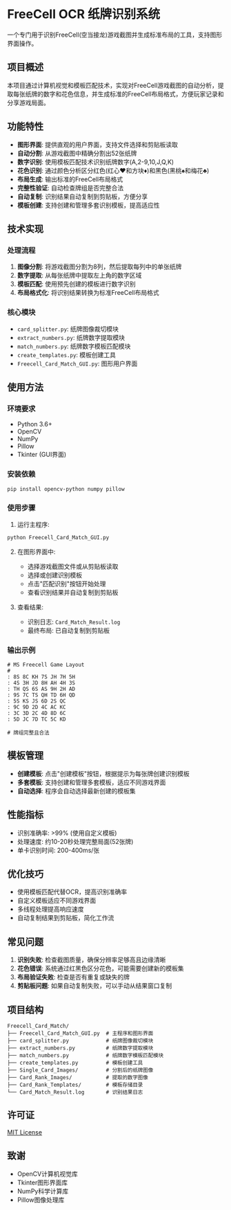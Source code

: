 # FreeCell OCR 纸牌识别系统

一个专门用于识别FreeCell(空当接龙)游戏截图并生成标准布局的工具，支持图形界面操作。

## 项目概述

本项目通过计算机视觉和模板匹配技术，实现对FreeCell游戏截图的自动分析，提取每张纸牌的数字和花色信息，并生成标准的FreeCell布局格式，方便玩家记录和分享游戏局面。

## 功能特性

- **图形界面**: 提供直观的用户界面，支持文件选择和剪贴板读取
- **自动分割**: 从游戏截图中精确分割出52张纸牌
- **数字识别**: 使用模板匹配技术识别纸牌数字(A,2-9,10,J,Q,K)
- **花色识别**: 通过颜色分析区分红色(红心♥和方块♦)和黑色(黑桃♠和梅花♣)
- **布局生成**: 输出标准的FreeCell布局格式
- **完整性验证**: 自动检查牌组是否完整合法
- **自动复制**: 识别结果自动复制到剪贴板，方便分享
- **模板创建**: 支持创建和管理多套识别模板，提高适应性

## 技术实现

### 处理流程

1. **图像分割**: 将游戏截图分割为8列，然后提取每列中的单张纸牌
2. **数字提取**: 从每张纸牌中提取左上角的数字区域
3. **模板匹配**: 使用预先创建的模板进行数字识别
4. **布局格式化**: 将识别结果转换为标准FreeCell布局格式

### 核心模块

- `card_splitter.py`: 纸牌图像裁切模块
- `extract_numbers.py`: 纸牌数字提取模块
- `match_numbers.py`: 纸牌数字模板匹配模块
- `create_templates.py`: 模板创建工具
- `Freecell_Card_Match_GUI.py`: 图形用户界面

## 使用方法

### 环境要求

- Python 3.6+
- OpenCV
- NumPy
- Pillow
- Tkinter (GUI界面)

### 安装依赖

```bash
pip install opencv-python numpy pillow
```

### 使用步骤

1. 运行主程序:

```bash
python Freecell_Card_Match_GUI.py
```

2. 在图形界面中:
   - 选择游戏截图文件或从剪贴板读取
   - 选择或创建识别模板
   - 点击"匹配识别"按钮开始处理
   - 查看识别结果并自动复制到剪贴板

3. 查看结果:
   - 识别日志: `Card_Match_Result.log`
   - 最终布局: 已自动复制到剪贴板

### 输出示例

```
# MS Freecell Game Layout
#
: 8S 8C KH 7S JH 7H 5H
: 4S 3H JD 8H AH 4H 3S
: TH QS 6S AS 9H 2H AD
: 9S 7C TS QH TD 6H QD
: 5S KS JS 6D 2S QC
: 9C 9D 2D 4C AC KC
: 3C 3D 2C 4D 8D 6C
: 5D JC 7D TC 5C KD

# 牌组完整且合法
```

## 模板管理

- **创建模板**: 点击"创建模板"按钮，根据提示为每张牌创建识别模板
- **多套模板**: 支持创建和管理多套模板，适应不同游戏界面
- **自动选择**: 程序会自动选择最新创建的模板集

## 性能指标

- 识别准确率: >99% (使用自定义模板)
- 处理速度: 约10-20秒处理完整局面(52张牌)
- 单卡识别时间: 200-400ms/张

## 优化技巧

- 使用模板匹配代替OCR，提高识别准确率
- 自定义模板适应不同游戏界面
- 多线程处理提高响应速度
- 自动复制结果到剪贴板，简化工作流

## 常见问题

1. **识别失败**: 检查截图质量，确保分辨率足够高且边缘清晰
2. **花色错误**: 系统通过红黑色区分花色，可能需要创建新的模板集
3. **布局验证失败**: 检查是否有重复或缺失的牌
4. **剪贴板问题**: 如果自动复制失败，可以手动从结果窗口复制

## 项目结构

```
Freecell_Card_Match/
├── Freecell_Card_Match_GUI.py  # 主程序和图形界面
├── card_splitter.py            # 纸牌图像裁切模块
├── extract_numbers.py          # 纸牌数字提取模块
├── match_numbers.py            # 纸牌数字模板匹配模块
├── create_templates.py         # 模板创建工具
├── Single_Card_Images/         # 分割后的纸牌图像
├── Card_Rank_Images/           # 提取的数字图像
├── Card_Rank_Templates/        # 模板存储目录
└── Card_Match_Result.log       # 识别结果日志
```

## 许可证

[MIT License](https://opensource.org/licenses/MIT)

## 致谢

- OpenCV计算机视觉库
- Tkinter图形界面库
- NumPy科学计算库
- Pillow图像处理库

